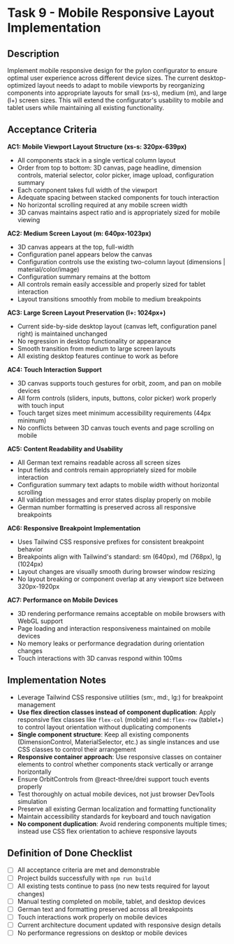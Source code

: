 # Task 9 - Mobile Responsive Layout Implementation

## Description

Implement mobile responsive design for the pylon configurator to ensure optimal user experience across different device sizes. The current desktop-optimized layout needs to adapt to mobile viewports by reorganizing components into appropriate layouts for small (xs-s), medium (m), and large (l+) screen sizes. This will extend the configurator's usability to mobile and tablet users while maintaining all existing functionality.

## Acceptance Criteria

**AC1: Mobile Viewport Layout Structure (xs-s: 320px-639px)**

- All components stack in a single vertical column layout
- Order from top to bottom: 3D canvas, page headline, dimension controls, material selector, color picker, image upload, configuration summary
- Each component takes full width of the viewport
- Adequate spacing between stacked components for touch interaction
- No horizontal scrolling required at any mobile screen width
- 3D canvas maintains aspect ratio and is appropriately sized for mobile viewing

**AC2: Medium Screen Layout (m: 640px-1023px)**

- 3D canvas appears at the top, full-width
- Configuration panel appears below the canvas
- Configuration controls use the existing two-column layout (dimensions | material/color/image)
- Configuration summary remains at the bottom
- All controls remain easily accessible and properly sized for tablet interaction
- Layout transitions smoothly from mobile to medium breakpoints

**AC3: Large Screen Layout Preservation (l+: 1024px+)**

- Current side-by-side desktop layout (canvas left, configuration panel right) is maintained unchanged
- No regression in desktop functionality or appearance
- Smooth transition from medium to large screen layouts
- All existing desktop features continue to work as before

**AC4: Touch Interaction Support**

- 3D canvas supports touch gestures for orbit, zoom, and pan on mobile devices
- All form controls (sliders, inputs, buttons, color picker) work properly with touch input
- Touch target sizes meet minimum accessibility requirements (44px minimum)
- No conflicts between 3D canvas touch events and page scrolling on mobile

**AC5: Content Readability and Usability**

- All German text remains readable across all screen sizes
- Input fields and controls remain appropriately sized for mobile interaction
- Configuration summary text adapts to mobile width without horizontal scrolling
- All validation messages and error states display properly on mobile
- German number formatting is preserved across all responsive breakpoints

**AC6: Responsive Breakpoint Implementation**

- Uses Tailwind CSS responsive prefixes for consistent breakpoint behavior
- Breakpoints align with Tailwind's standard: sm (640px), md (768px), lg (1024px)
- Layout changes are visually smooth during browser window resizing
- No layout breaking or component overlap at any viewport size between 320px-1920px

**AC7: Performance on Mobile Devices**

- 3D rendering performance remains acceptable on mobile browsers with WebGL support
- Page loading and interaction responsiveness maintained on mobile devices
- No memory leaks or performance degradation during orientation changes
- Touch interactions with 3D canvas respond within 100ms

## Implementation Notes

- Leverage Tailwind CSS responsive utilities (sm:, md:, lg:) for breakpoint management
- **Use flex direction classes instead of component duplication**: Apply responsive flex classes like `flex-col` (mobile) and `md:flex-row` (tablet+) to control layout orientation without duplicating components
- **Single component structure**: Keep all existing components (DimensionControl, MaterialSelector, etc.) as single instances and use CSS classes to control their arrangement
- **Responsive container approach**: Use responsive classes on container elements to control whether components stack vertically or arrange horizontally
- Ensure OrbitControls from @react-three/drei support touch events properly
- Test thoroughly on actual mobile devices, not just browser DevTools simulation
- Preserve all existing German localization and formatting functionality
- Maintain accessibility standards for keyboard and touch navigation
- **No component duplication**: Avoid rendering components multiple times; instead use CSS flex orientation to achieve responsive layouts

## Definition of Done Checklist

- [ ] All acceptance criteria are met and demonstrable
- [ ] Project builds successfully with `npm run build`
- [ ] All existing tests continue to pass (no new tests required for layout changes)
- [ ] Manual testing completed on mobile, tablet, and desktop devices
- [ ] German text and formatting preserved across all breakpoints
- [ ] Touch interactions work properly on mobile devices
- [ ] Current architecture document updated with responsive design details
- [ ] No performance regressions on desktop or mobile devices
